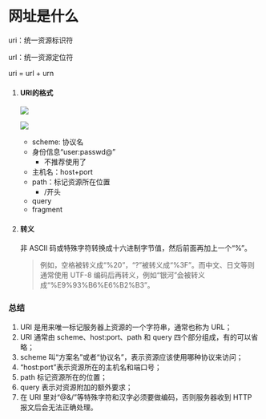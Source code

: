 # 网址是什么



uri：统一资源标识符

url：统一资源定位符

uri = url + urn



1. #### URI的格式

   <a data-fancybox title="" href="https://static001.geekbang.org/resource/image/46/2a/46581d7e1058558d8e12c1bf37d30d2a.png">![](https://static001.geekbang.org/resource/image/46/2a/46581d7e1058558d8e12c1bf37d30d2a.png)</a>

   <a data-fancybox title="" href="https://static001.geekbang.org/resource/image/ff/38/ff41d020c7a27d1e8191057f0e658b38.png">![](https://static001.geekbang.org/resource/image/ff/38/ff41d020c7a27d1e8191057f0e658b38.png)</a>

   - scheme: 协议名
   - 身份信息“user:passwd@”
     - 不推荐使用了
   - 主机名：host+port
   - path：标记资源所在位置
     - /开头
   - query
   - fragment

2. #### 转义

   非 ASCII 码或特殊字符转换成十六进制字节值，然后前面再加上一个“%”。

   > 例如，空格被转义成“%20”，“?”被转义成“%3F”。而中文、日文等则通常使用 UTF-8 编码后再转义，例如“银河”会被转义成“%E9%93%B6%E6%B2%B3”。





### 总结

1. URI 是用来唯一标记服务器上资源的一个字符串，通常也称为 URL；
2. URI 通常由 scheme、host:port、path 和 query 四个部分组成，有的可以省略；
3. scheme 叫“方案名”或者“协议名”，表示资源应该使用哪种协议来访问；
4. “host:port”表示资源所在的主机名和端口号；
5. path 标记资源所在的位置；
6. query 表示对资源附加的额外要求；
7. 在 URI 里对“@&/”等特殊字符和汉字必须要做编码，否则服务器收到 HTTP 报文后会无法正确处理。



















































